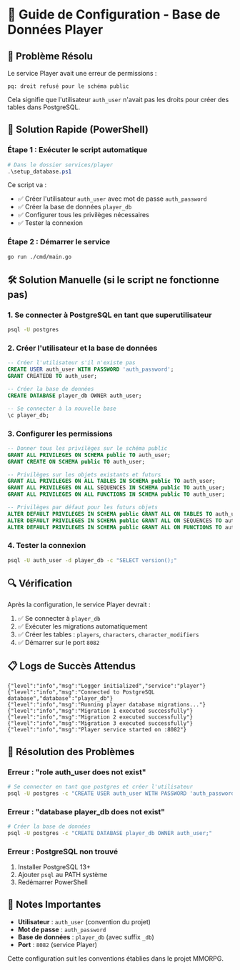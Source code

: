 # 🔧 Guide de Configuration - Base de Données Player

## 🎯 Problème Résolu

Le service Player avait une erreur de permissions :
```
pq: droit refusé pour le schéma public
```

Cela signifie que l'utilisateur `auth_user` n'avait pas les droits pour créer des tables dans PostgreSQL.

## 🚀 Solution Rapide (PowerShell)

### Étape 1 : Exécuter le script automatique
```powershell
# Dans le dossier services/player
.\setup_database.ps1
```

Ce script va :
- ✅ Créer l'utilisateur `auth_user` avec mot de passe `auth_password`
- ✅ Créer la base de données `player_db`
- ✅ Configurer tous les privilèges nécessaires
- ✅ Tester la connexion

### Étape 2 : Démarrer le service
```bash
go run ./cmd/main.go
```

## 🛠️ Solution Manuelle (si le script ne fonctionne pas)

### 1. Se connecter à PostgreSQL en tant que superutilisateur
```bash
psql -U postgres
```

### 2. Créer l'utilisateur et la base de données
```sql
-- Créer l'utilisateur s'il n'existe pas
CREATE USER auth_user WITH PASSWORD 'auth_password';
GRANT CREATEDB TO auth_user;

-- Créer la base de données
CREATE DATABASE player_db OWNER auth_user;

-- Se connecter à la nouvelle base
\c player_db;
```

### 3. Configurer les permissions
```sql
-- Donner tous les privilèges sur le schéma public
GRANT ALL PRIVILEGES ON SCHEMA public TO auth_user;
GRANT CREATE ON SCHEMA public TO auth_user;

-- Privilèges sur les objets existants et futurs
GRANT ALL PRIVILEGES ON ALL TABLES IN SCHEMA public TO auth_user;
GRANT ALL PRIVILEGES ON ALL SEQUENCES IN SCHEMA public TO auth_user;
GRANT ALL PRIVILEGES ON ALL FUNCTIONS IN SCHEMA public TO auth_user;

-- Privilèges par défaut pour les futurs objets
ALTER DEFAULT PRIVILEGES IN SCHEMA public GRANT ALL ON TABLES TO auth_user;
ALTER DEFAULT PRIVILEGES IN SCHEMA public GRANT ALL ON SEQUENCES TO auth_user;
ALTER DEFAULT PRIVILEGES IN SCHEMA public GRANT ALL ON FUNCTIONS TO auth_user;
```

### 4. Tester la connexion
```bash
psql -U auth_user -d player_db -c "SELECT version();"
```

## 🔍 Vérification

Après la configuration, le service Player devrait :
1. ✅ Se connecter à `player_db`
2. ✅ Exécuter les migrations automatiquement
3. ✅ Créer les tables : `players`, `characters`, `character_modifiers`
4. ✅ Démarrer sur le port `8082`

## 📋 Logs de Succès Attendus

```
{"level":"info","msg":"Logger initialized","service":"player"}
{"level":"info","msg":"Connected to PostgreSQL database","database":"player_db"}
{"level":"info","msg":"Running player database migrations..."}
{"level":"info","msg":"Migration 1 executed successfully"}
{"level":"info","msg":"Migration 2 executed successfully"}
{"level":"info","msg":"Migration 3 executed successfully"}
{"level":"info","msg":"Player service started on :8082"}
```

## 🐛 Résolution des Problèmes

### Erreur : "role auth_user does not exist"
```bash
# Se connecter en tant que postgres et créer l'utilisateur
psql -U postgres -c "CREATE USER auth_user WITH PASSWORD 'auth_password';"
```

### Erreur : "database player_db does not exist"
```bash
# Créer la base de données
psql -U postgres -c "CREATE DATABASE player_db OWNER auth_user;"
```

### Erreur : PostgreSQL non trouvé
1. Installer PostgreSQL 13+
2. Ajouter `psql` au PATH système
3. Redémarrer PowerShell

## 🎯 Notes Importantes

- **Utilisateur** : `auth_user` (convention du projet)
- **Mot de passe** : `auth_password` 
- **Base de données** : `player_db` (avec suffix `_db`)
- **Port** : `8082` (service Player)

Cette configuration suit les conventions établies dans le projet MMORPG. 